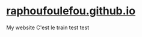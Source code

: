# [raphoufoulefou.github.io](https://raphoufoulefou.github.io)

My website C'est le train test test
